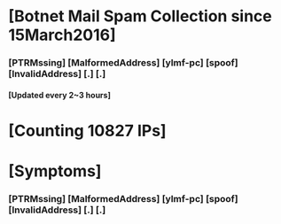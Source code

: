 # [Botnet Mail Spam Collection since 15March2016]
### [PTRMssing] [MalformedAddress] [ylmf-pc] [spoof] [InvalidAddress] [.] [.]
#### [Updated every 2~3 hours]

# [Counting 10827 IPs]

# [Symptoms] 
###   [PTRMssing] [MalformedAddress] [ylmf-pc] [spoof] [InvalidAddress] [.] [.]
